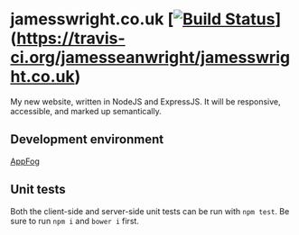 # jamesswright.co.uk [[![Build Status](https://travis-ci.org/jamesseanwright/jamesswright.co.uk.svg)](https://travis-ci.org/jamesseanwright/jamesswright.co.uk)](https://travis-ci.org/jamesseanwright/jamesswright.co.uk)

My new website, written in NodeJS and ExpressJS. It will be responsive, accessible, and marked up semantically.

## Development environment
[AppFog](http://jameswright.eu01.aws.af.cm/)

## Unit tests
Both the client-side and server-side unit tests can be run with `npm test`. Be sure to run `npm i` and `bower i` first.
